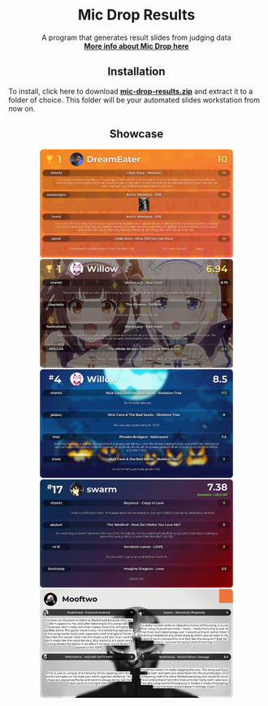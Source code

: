 <h1 align="center">Mic Drop Results</h1>

<p align="center">
  A program that generates result slides from judging data<br>
  <a href="https://discord.gg/X9hteAdVCH"><b>More info about Mic Drop here</b></a>
</p>


<h2 align="center">Installation</h2>

To install, click here to download [**mic-drop-results.zip**](https://github.com/banz04/mic-drop-results/releases/latest/download/mic-drop-results.zip) and extract it to a folder of choice. This folder will be your automated slides workstation from now on.


<h2 align="center">Showcase</h2>

<p align="center">
  <picture><img src=".github/assets/README/1.png" width=380></picture>
  <picture><img src=".github/assets/README/2.png" width=380></picture>
  <picture><img src=".github/assets/README/3.png" width=380></picture>
  <picture><img src=".github/assets/README/4.png" width=380></picture>
  <picture><img src=".github/assets/README/5.png" width=380></picture>
</p>

